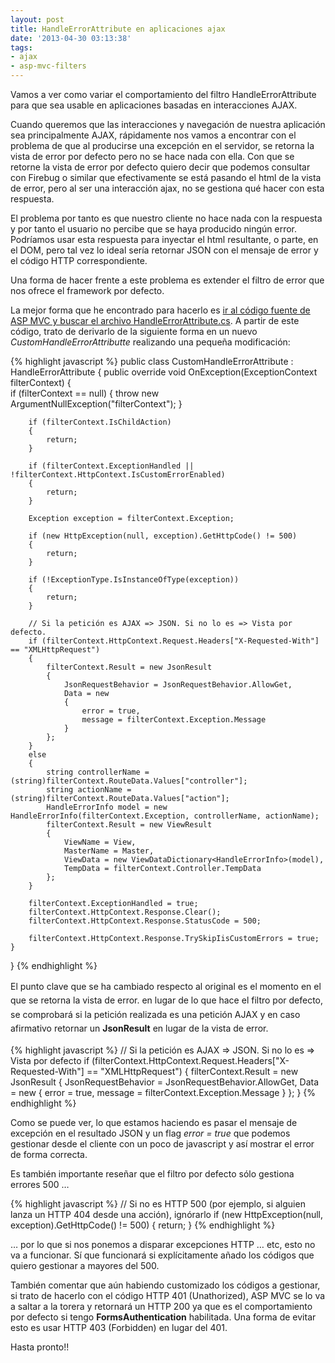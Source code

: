 ```yaml
---
layout: post
title: HandleErrorAttribute en aplicaciones ajax
date: '2013-04-30 03:13:38'
tags:
- ajax
- asp-mvc-filters
---
```



Vamos a ver como variar el comportamiento del filtro HandleErrorAttribute para que sea usable en aplicaciones basadas en interacciones AJAX.

Cuando queremos que las interacciones y navegación de nuestra aplicación sea principalmente AJAX, rápidamente nos vamos a encontrar con el problema de que al producirse una excepción en el servidor, se retorna la vista de error por defecto pero no se hace nada con ella. Con que se retorne la vista de error por defecto quiero decir que podemos consultar con Firebug o similar que efectivamente se está pasando el html de la vista de error, pero al ser una interacción ajax, no se gestiona qué hacer con esta respuesta.

El problema por tanto es que nuestro cliente no hace nada con la respuesta y por tanto el usuario no percibe que se haya producido ningún error. Podríamos usar esta respuesta para inyectar el html resultante, o parte, en el DOM, pero tal vez lo ideal sería retornar JSON con el mensaje de error y el código HTTP correspondiente.

Una forma de hacer frente a este problema es extender el filtro de error que nos ofrece el framework <span>por defecto.</span>

La mejor forma que he encontrado para hacerlo es [ir al código fuente de ASP MVC y buscar el archivo HandleErrorAttribute.cs](http://aspnetwebstack.codeplex.com/SourceControl/latest#src/System.Web.Mvc/HandleErrorAttribute.cs "HandleError"). A partir de este código, trato de derivarlo de la siguiente forma en un nuevo *CustomHandleErrorAttributte* realizando una pequeña modificación:

{% highlight javascript %}
public class CustomHandleErrorAttribute : HandleErrorAttribute
{
    public override void OnException(ExceptionContext filterContext)
    {	
        if (filterContext == null)
        {
            throw new ArgumentNullException("filterContext");
        }
		
        if (filterContext.IsChildAction)
        {
            return;
        }

        if (filterContext.ExceptionHandled || !filterContext.HttpContext.IsCustomErrorEnabled)
        {
            return;
        }

        Exception exception = filterContext.Exception;

        if (new HttpException(null, exception).GetHttpCode() != 500)
        {
            return;
        }

        if (!ExceptionType.IsInstanceOfType(exception))
        {
            return;
        }

        // Si la petición es AJAX => JSON. Si no lo es => Vista por defecto.
        if (filterContext.HttpContext.Request.Headers["X-Requested-With"] == "XMLHttpRequest")
        {
            filterContext.Result = new JsonResult 
            { 
                JsonRequestBehavior = JsonRequestBehavior.AllowGet, 
                Data = new 
                { 
                    error = true,
                    message = filterContext.Exception.Message
                } 
            };
        }
        else
		{
            string controllerName = (string)filterContext.RouteData.Values["controller"];
            string actionName = (string)filterContext.RouteData.Values["action"];
            HandleErrorInfo model = new HandleErrorInfo(filterContext.Exception, controllerName, actionName);
            filterContext.Result = new ViewResult
            {
                ViewName = View,
                MasterName = Master,
                ViewData = new ViewDataDictionary<HandleErrorInfo>(model),
                TempData = filterContext.Controller.TempData
            };
		}
        
		filterContext.ExceptionHandled = true;
        filterContext.HttpContext.Response.Clear();
		filterContext.HttpContext.Response.StatusCode = 500;
		
        filterContext.HttpContext.Response.TrySkipIisCustomErrors = true;		
    }
}
{% endhighlight %}

<span style="font-size: 1em; line-height: 1.6em;">El punto clave que se ha cambiado respecto al original es el momento en el que se retorna la vista de error. en lugar de lo que hace el filtro por defecto, se comprobará si la petición realizada es una petición AJAX y en caso afirmativo retornar un **JsonResult** en lugar de la vista de error.</span>

{% highlight javascript %}
// Si la petición es AJAX => JSON. Si no lo es => Vista por defecto
if (filterContext.HttpContext.Request.Headers["X-Requested-With"] == "XMLHttpRequest")
{
    filterContext.Result = new JsonResult 
    { 
        JsonRequestBehavior = JsonRequestBehavior.AllowGet, 
        Data = new { 
                    error = true,
                    message = filterContext.Exception.Message
                } 
    };
}
{% endhighlight %}

Como se puede ver, lo que estamos haciendo es pasar el mensaje de excepción en el resultado JSON y un flag *error = true* que podemos gestionar desde el cliente con un poco de javascript y así mostrar el error de forma correcta.

Es también importante reseñar que el filtro por defecto sólo gestiona errores 500 …

{% highlight javascript %}
// Si no es HTTP 500 (por ejemplo, si alguien lanza un  HTTP 404 desde una acción), ignórarlo
if (new HttpException(null, exception).GetHttpCode() != 500)
{
      return;
}
{% endhighlight %}

… por lo que si nos ponemos a disparar excepciones HTTP … etc, esto no va a funcionar. Sí que funcionará si explícitamente añado los códigos que quiero gestionar a mayores del 500.

También comentar que aún habiendo customizado los códigos a gestionar, si trato de hacerlo con el código HTTP 401 (Unathorized), ASP MVC se lo va a saltar a la torera y retornará un HTTP 200 ya que es el comportamiento por defecto si tengo **FormsAuthentication** habilitada. Una forma de evitar esto es usar HTTP 403 (Forbidden) en lugar del 401.

Hasta pronto!!


